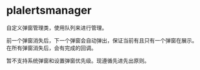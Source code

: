 # plalertsmanager

自定义弹窗管理类，使用队列来进行管理。

前一个弹窗消失后，下一个弹窗会自动弹出，保证当前有且只有一个弹窗在展示。
在所有弹窗消失后，会有完成的回调。

暂不支持系统弹窗和设置弹窗优先级。现遵循先进先出原则。
